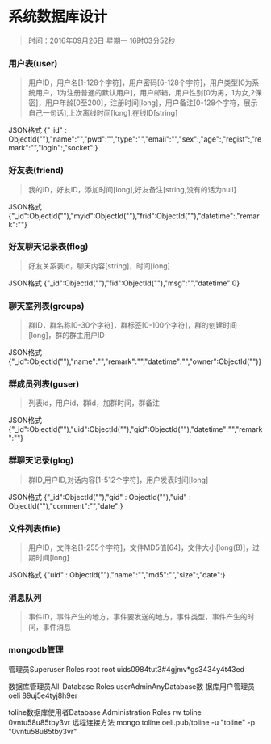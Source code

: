 # 系统数据库设计
> 时间：2016年09月26日 星期一 16时03分52秒 

### 用户表(user)
> 用户ID，用户名[1-128个字符]，用户密码[6-128个字符]，用户类型[0为系统用户，1为注册普通的默认用户]，用户邮箱，用户性别[0为男，1为女,2保密]，用户年龄[0至200]，注册时间[long]，用户备注[0-128个字符，展示自己一句话],上次离线时间[long],在线ID[string]

JSON格式
{"_id" : ObjectId(""),"name":"","pwd":"","type":"","email":"","sex":,"age":,"regist":,"remark":"","login":,"socket":}

### 好友表(friend)
> 我的ID，好友ID，添加时间[long],好友备注[string,没有的话为null]

JSON格式
{"_id":ObjectId(""),"myid":ObjectId(""),"frid":ObjectId(""),"datetime":,"remark":""}

### 好友聊天记录表(flog)
> 好友关系表id，聊天内容[string]，时间[long]

JSON格式
{"_id":ObjectId(""),"fid":ObjectId(""),"msg":"","datetime":0}

### 聊天室列表(groups)
> 群ID，群名称[0-30个字符]，群标签[0-100个字符]，群的创建时间[long]，群的群主用户ID

JSON格式
{"_id":ObjectId(""),"name":"","remark":"","datetime":"","owner":ObjectId("")}

### 群成员列表(guser)
> 列表id，用户id，群id，加群时间，群备注

JSON格式
{"_id":ObjectId(""),"uid":ObjectId(""),"gid":ObjectId(""),"datetime":"","remark":""}

### 群聊天记录(glog)
> 群ID,用户ID,对话内容[1-512个字符]，用户发表时间[long]

JSON格式
{"_id":ObjectId(""),"gid" : ObjectId(""),"uid" : ObjectId(""),"comment":"","date":}

### 文件列表(file)
> 用户ID，文件名[1-255个字符]，文件MD5值[64]，文件大小[long(B)]，过期时间[long]

JSON格式
{"uid" : ObjectId(""),"name":"","md5":"","size":,"date":}

### 消息队列
> 事件ID，事件产生的地方，事件要发送的地方，事件类型，事件产生的时间，事件消息
### mongodb管理
管理员Superuser Roles  root
root
uids0984tut3#4gjmv*gs3434y4t43ed

数据库管理员All-Database Roles userAdminAnyDatabase数 据库用户管理员
oeli
89uj5e4tyj8h9er


toline数据库使用者Database Administration Roles rw
toline
0vntu58u85tby3vr
远程连接方法
mongo toline.oeli.pub/toline -u "toline" -p "0vntu58u85tby3vr"

